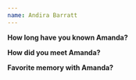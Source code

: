 ```yaml
---
name: Andira Barratt
---
```

**How long have you known Amanda?**  


**How did you meet Amanda?**  


**Favorite memory with Amanda?**  
